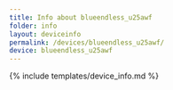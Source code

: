 ```yaml
---
title: Info about blueendless_u25awf
folder: info
layout: deviceinfo
permalink: /devices/blueendless_u25awf/
device: blueendless_u25awf
---
```

{% include templates/device_info.md %}
